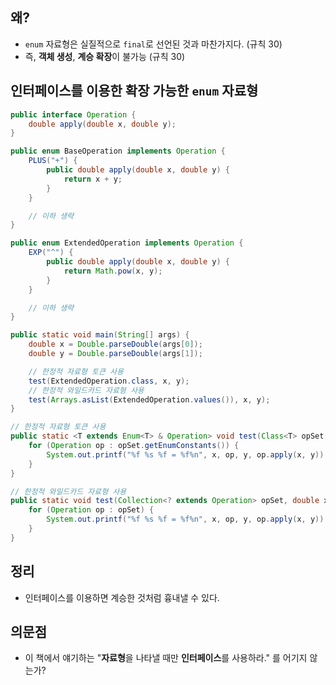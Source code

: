 ## 왜?

- `enum` 자료형은 실질적으로 `final`로 선언된 것과 마찬가지다. (규칙 30)
- 즉, **객체 생성**, **계승 확장**이 불가능 (규칙 30)

## 인터페이스를 이용한 확장 가능한 `enum` 자료형

```java
public interface Operation {
	double apply(double x, double y);
}

public enum BaseOperation implements Operation {
	PLUS("+") {
    	public double apply(double x, double y) {
        	return x + y;
    	}
	}

	// 이하 생략
}

public enum ExtendedOperation implements Operation {
	EXP("^") {
    	public double apply(double x, double y) {
        	return Math.pow(x, y);
    	}
	}

	// 이하 생략
}

public static void main(String[] args) {
	double x = Double.parseDouble(args[0]);
	double y = Double.parseDouble(args[1]);

	// 한정적 자료형 토큰 사용
	test(ExtendedOperation.class, x, y);
	// 한정적 와일드카드 자료형 사용
	test(Arrays.asList(ExtendedOperation.values()), x, y);
}

// 한정적 자료형 토큰 사용
public static <T extends Enum<T> & Operation> void test(Class<T> opSet, double x, double y) {
	for (Operation op : opSet.getEnumConstants()) {
    	System.out.printf("%f %s %f = %f%n", x, op, y, op.apply(x, y));
	}
}

// 한정적 와일드카드 자료형 사용
public static void test(Collection<? extends Operation> opSet, double x, double y) {
	for (Operation op : opSet) {
    	System.out.printf("%f %s %f = %f%n", x, op, y, op.apply(x, y));
	}
}
```

## 정리

- 인터페이스를 이용하면 계승한 것처럼 흉내낼 수 있다.

## 의문점

- 이 책에서 얘기하는 "**자료형**을 나타낼 때만 **인터페이스**를 사용하라." 를 어기지 않는가?